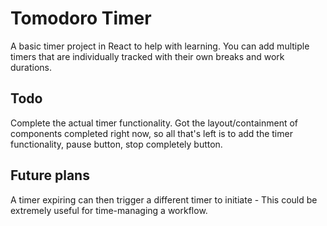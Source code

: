 # Tomodoro Timer
A basic timer project in React to help with learning. You can add multiple timers that are individually tracked with their own breaks and work durations. 

## Todo
Complete the actual timer functionality. Got the layout/containment of components completed right now, so all that's left is to add the timer functionality, pause button, stop completely button.

## Future plans 
A timer expiring can then trigger a different timer to initiate - This could be extremely useful for time-managing a workflow.
